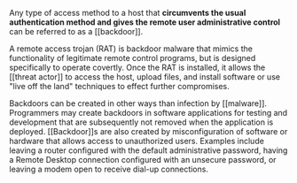 Any type of access method to a host that **circumvents the usual authentication method and gives the remote user administrative control** can be referred to as a [[backdoor]]. 

A remote access trojan (RAT) is backdoor malware that mimics the functionality of legitimate remote control programs, but is designed specifically to operate covertly. Once the RAT is installed, it allows the [[threat actor]] to access the host, upload files, and install software or use "live off the land" techniques to effect further compromises. 

Backdoors can be created in other ways than infection by [[malware]]. Programmers may create backdoors in software applications for testing and development that are subsequently not removed when the application is deployed. [[Backdoor]]s are also created by misconfiguration of software or hardware that allows access to unauthorized users. Examples include leaving a router configured with the default administrative password, having a Remote Desktop connection configured with an unsecure password, or leaving a modem open to receive dial-up connections.
